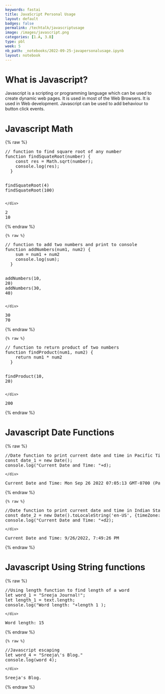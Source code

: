 ```yaml
---
keywords: fastai
title: JavaScript Personal Usage
layout: default
badges: false
permalink: /techtalk/javascriptusage
image: /images/javascript.png
categories: [1.A, 3.B]
type: pbl
week: 5
nb_path: _notebooks/2022-09-25-javapersonalusage.ipynb
layout: notebook
---
```


<!--
#################################################
### THIS FILE WAS AUTOGENERATED! DO NOT EDIT! ###
#################################################
# file to edit: _notebooks/2022-09-25-javapersonalusage.ipynb
-->

<div class="container" id="notebook-container">
        
<div class="cell border-box-sizing text_cell rendered"><div class="inner_cell">
<div class="text_cell_render border-box-sizing rendered_html">
<h1 id="What-is-Javascript?">What is Javascript?<a class="anchor-link" href="#What-is-Javascript?"> </a></h1><p>Javascript is a scripting or programming language which can be used to create dynamic web pages. It is used in most of the Web Browsers. 
It is used in Web development. Javascript can be used to add behaviour to button click events.</p>

</div>
</div>
</div>
<div class="cell border-box-sizing text_cell rendered"><div class="inner_cell">
<div class="text_cell_render border-box-sizing rendered_html">
<h1 id="Javascript-Math">Javascript Math<a class="anchor-link" href="#Javascript-Math"> </a></h1>
</div>
</div>
</div>
    {% raw %}
    
<div class="cell border-box-sizing code_cell rendered">
<div class="input">

<div class="inner_cell">
    <div class="input_area">
<div class=" highlight hl-bash"><pre><span></span>// <span class="k">function</span> to find square root of any number
<span class="k">function</span> findSquateRoot<span class="o">(</span>number<span class="o">)</span> <span class="o">{</span>
    const <span class="nv">res</span> <span class="o">=</span> Math.sqrt<span class="o">(</span>number<span class="o">)</span><span class="p">;</span>
    console.log<span class="o">(</span>res<span class="o">)</span><span class="p">;</span>
  <span class="o">}</span>

  findSquateRoot<span class="o">(</span><span class="m">4</span><span class="o">)</span> 
  findSquateRoot<span class="o">(</span><span class="m">100</span><span class="o">)</span>
</pre></div>

    </div>
</div>
</div>

<div class="output_wrapper">
<div class="output">

<div class="output_area">

<div class="output_subarea output_stream output_stdout output_text">
<pre>2
10
</pre>
</div>
</div>

</div>
</div>

</div>
    {% endraw %}

    {% raw %}
    
<div class="cell border-box-sizing code_cell rendered">
<div class="input">

<div class="inner_cell">
    <div class="input_area">
<div class=" highlight hl-bash"><pre><span></span>// <span class="k">function</span> to add two numbers and print to console
<span class="k">function</span> addNumbers<span class="o">(</span>num1, num2<span class="o">)</span> <span class="o">{</span>
    <span class="nv">sum</span> <span class="o">=</span> num1 + num2
    console.log<span class="o">(</span>sum<span class="o">)</span><span class="p">;</span>
  <span class="o">}</span>

  addNumbers<span class="o">(</span><span class="m">10</span>, <span class="m">20</span><span class="o">)</span>
  addNumbers<span class="o">(</span><span class="m">30</span>, <span class="m">40</span><span class="o">)</span>
</pre></div>

    </div>
</div>
</div>

<div class="output_wrapper">
<div class="output">

<div class="output_area">

<div class="output_subarea output_stream output_stdout output_text">
<pre>30
70
</pre>
</div>
</div>

</div>
</div>

</div>
    {% endraw %}

    {% raw %}
    
<div class="cell border-box-sizing code_cell rendered">
<div class="input">

<div class="inner_cell">
    <div class="input_area">
<div class=" highlight hl-bash"><pre><span></span>// <span class="k">function</span> to <span class="k">return</span> product of two numbers
<span class="k">function</span> findProduct<span class="o">(</span>num1, num2<span class="o">)</span> <span class="o">{</span>
    <span class="k">return</span> num1 * num2
  <span class="o">}</span>

  findProduct<span class="o">(</span><span class="m">10</span>, <span class="m">20</span><span class="o">)</span>
</pre></div>

    </div>
</div>
</div>

<div class="output_wrapper">
<div class="output">

<div class="output_area">



<div class="output_text output_subarea output_execute_result">
<pre>200</pre>
</div>

</div>

</div>
</div>

</div>
    {% endraw %}

<div class="cell border-box-sizing text_cell rendered"><div class="inner_cell">
<div class="text_cell_render border-box-sizing rendered_html">
<h1 id="Javascript-Date-Functions">Javascript Date Functions<a class="anchor-link" href="#Javascript-Date-Functions"> </a></h1>
</div>
</div>
</div>
    {% raw %}
    
<div class="cell border-box-sizing code_cell rendered">
<div class="input">

<div class="inner_cell">
    <div class="input_area">
<div class=" highlight hl-bash"><pre><span></span>//Date <span class="k">function</span> to print current date and <span class="nb">time</span> in Pacific Timezone
const <span class="nv">date_1</span> <span class="o">=</span> new Date<span class="o">()</span><span class="p">;</span>
console.log<span class="o">(</span><span class="s2">&quot;Current Date and Time: &quot;</span>+d<span class="o">)</span><span class="p">;</span>
</pre></div>

    </div>
</div>
</div>

<div class="output_wrapper">
<div class="output">

<div class="output_area">

<div class="output_subarea output_stream output_stdout output_text">
<pre>Current Date and Time: Mon Sep 26 2022 07:05:13 GMT-0700 (Pacific Daylight Time)
</pre>
</div>
</div>

</div>
</div>

</div>
    {% endraw %}

    {% raw %}
    
<div class="cell border-box-sizing code_cell rendered">
<div class="input">

<div class="inner_cell">
    <div class="input_area">
<div class=" highlight hl-bash"><pre><span></span>//Date <span class="k">function</span> to print current date and <span class="nb">time</span> in Indian Standard Time
const <span class="nv">date_2</span> <span class="o">=</span> new Date<span class="o">()</span>.toLocaleString<span class="o">(</span><span class="s1">&#39;en-US&#39;</span>, <span class="o">{</span>timeZone: <span class="s1">&#39;Asia/Kolkata&#39;</span><span class="o">})</span>
console.log<span class="o">(</span><span class="s2">&quot;Current Date and Time: &quot;</span>+d2<span class="o">)</span><span class="p">;</span>
</pre></div>

    </div>
</div>
</div>

<div class="output_wrapper">
<div class="output">

<div class="output_area">

<div class="output_subarea output_stream output_stdout output_text">
<pre>Current Date and Time: 9/26/2022, 7:49:26 PM
</pre>
</div>
</div>

</div>
</div>

</div>
    {% endraw %}

<div class="cell border-box-sizing text_cell rendered"><div class="inner_cell">
<div class="text_cell_render border-box-sizing rendered_html">
<h1 id="Javascript-Using-String-functions">Javascript Using String functions<a class="anchor-link" href="#Javascript-Using-String-functions"> </a></h1>
</div>
</div>
</div>
    {% raw %}
    
<div class="cell border-box-sizing code_cell rendered">
<div class="input">

<div class="inner_cell">
    <div class="input_area">
<div class=" highlight hl-bash"><pre><span></span>//Using length <span class="k">function</span> to find length of a word
<span class="nb">let</span> <span class="nv">word_1</span> <span class="o">=</span> <span class="s2">&quot;Sreeja Journal!&quot;</span><span class="p">;</span>
<span class="nb">let</span> <span class="nv">length_1</span> <span class="o">=</span> text.length<span class="p">;</span>
console.log<span class="o">(</span><span class="s2">&quot;Word length: &quot;</span>+length_1 <span class="o">)</span><span class="p">;</span>
</pre></div>

    </div>
</div>
</div>

<div class="output_wrapper">
<div class="output">

<div class="output_area">

<div class="output_subarea output_stream output_stdout output_text">
<pre>Word length: 15
</pre>
</div>
</div>

</div>
</div>

</div>
    {% endraw %}

    {% raw %}
    
<div class="cell border-box-sizing code_cell rendered">
<div class="input">

<div class="inner_cell">
    <div class="input_area">
<div class=" highlight hl-bash"><pre><span></span>//Javascript escaping
<span class="nb">let</span> <span class="nv">word_4</span> <span class="o">=</span> <span class="s2">&quot;Sreeja\&#39;s Blog.&quot;</span>
console.log<span class="o">(</span>word_4<span class="o">)</span><span class="p">;</span>
</pre></div>

    </div>
</div>
</div>

<div class="output_wrapper">
<div class="output">

<div class="output_area">

<div class="output_subarea output_stream output_stdout output_text">
<pre>Sreeja&#39;s Blog.
</pre>
</div>
</div>

</div>
</div>

</div>
    {% endraw %}

</div>
 

